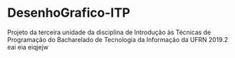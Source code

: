 # DesenhoGrafico-ITP
Projeto da terceira unidade da disciplina de Introdução às Técnicas de Programação do Bacharelado de Tecnologia da Informação da UFRN 2019.2
eai eia eiqjejw
